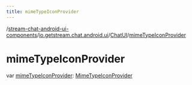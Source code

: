 ```yaml
---
title: mimeTypeIconProvider
---
```

/[stream-chat-android-ui-components](../../index.md)/[io.getstream.chat.android.ui](../index.md)/[ChatUI](index.md)/[mimeTypeIconProvider](mimeTypeIconProvider.md)  
  
  
  
# mimeTypeIconProvider  
var [mimeTypeIconProvider](mimeTypeIconProvider.md): [MimeTypeIconProvider](../MimeTypeIconProvider/index.md)
